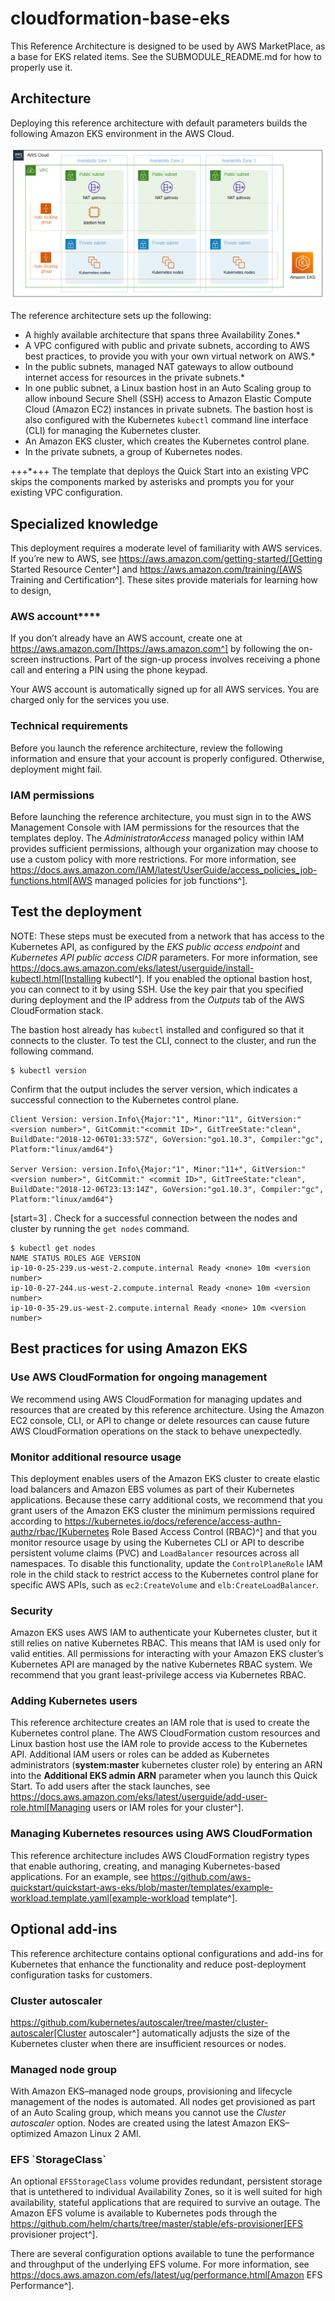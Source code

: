 # cloudformation-base-eks

This Reference Architecture is designed to be used by AWS MarketPlace, as a base for EKS related items. See the SUBMODULE_README.md for how to properly use it.

<h2>Architecture</h2>

Deploying this reference architecture with default parameters builds the following Amazon EKS environment in the
AWS Cloud.

![Architecture](images/architecture_diagram.png)


The reference architecture sets up the following:

* A highly available architecture that spans three Availability Zones.*
* A VPC configured with public and private subnets, according to AWS best practices, to provide you with your own virtual network on AWS.*
* In the public subnets, managed NAT gateways to allow outbound internet access for resources in the private subnets.*
* In one public subnet, a Linux bastion host in an Auto Scaling group to allow inbound Secure Shell (SSH) access to Amazon Elastic Compute Cloud (Amazon EC2) instances in private subnets. The bastion host is also configured with the Kubernetes `kubectl` command line interface (CLI) for managing the Kubernetes cluster.
* An Amazon EKS cluster, which creates the Kubernetes control plane.
* In the private subnets, a group of Kubernetes nodes.

+++*+++ The template that deploys the Quick Start into an existing VPC skips the components marked by asterisks and prompts you for your existing VPC configuration.


<h2>Specialized knowledge</h2>

This deployment requires a moderate level of familiarity with
AWS services. If you’re new to AWS, see https://aws.amazon.com/getting-started/[Getting Started Resource Center^]
and https://aws.amazon.com/training/[AWS Training and Certification^]. These sites provide materials for learning how to design,

<h3>AWS account****</h3>

If you don’t already have an AWS account, create one at https://aws.amazon.com/[https://aws.amazon.com^] by following the on-screen instructions. Part of the sign-up process involves receiving a phone call and entering a PIN using the phone keypad.

Your AWS account is automatically signed up for all AWS services. You are charged only for the services you use.


<h3>Technical requirements</h3>

Before you launch the reference architecture, review the following information and ensure that your account is properly configured. Otherwise, deployment might fail.


<h3>IAM permissions</h3>

Before launching the reference architecture, you must sign in to the AWS Management Console with IAM permissions for the resources that the templates deploy. The _AdministratorAccess_ managed policy within IAM provides sufficient permissions, although your organization may choose to use a custom policy with more restrictions. For more information, see https://docs.aws.amazon.com/IAM/latest/UserGuide/access_policies_job-functions.html[AWS managed policies for job functions^].


<h2>Test the deployment</h2>

NOTE: These steps must be executed from a network that has access to the Kubernetes API, as configured by the *EKS public access endpoint* and *Kubernetes API public access CIDR* parameters. For more information, see https://docs.aws.amazon.com/eks/latest/userguide/install-kubectl.html[Installing kubectl^]. If you enabled the optional bastion host, you can connect to it by using SSH. Use the key pair that you specified during deployment and the IP address from the *Outputs* tab of the AWS CloudFormation stack.

The bastion host already has `kubectl` installed and configured so that it connects to the cluster. To test the CLI, connect to the cluster, and run the following command.

```
$ kubectl version
```

Confirm that the output includes the server version, which indicates a successful connection to the Kubernetes control plane.

```
Client Version: version.Info\{Major:"1", Minor:"11", GitVersion:"<version number>", GitCommit:"<commit ID>", GitTreeState:"clean", BuildDate:"2018-12-06T01:33:57Z", GoVersion:"go1.10.3", Compiler:"gc", Platform:"linux/amd64"}

Server Version: version.Info\{Major:"1", Minor:"11+", GitVersion:" <version number>", GitCommit:" <commit ID>", GitTreeState:"clean", BuildDate:"2018-12-06T23:13:14Z", GoVersion:"go1.10.3", Compiler:"gc", Platform:"linux/amd64"}
```

[start=3]
. Check for a successful connection between the nodes and cluster by running the `get nodes` command.

```
$ kubectl get nodes
NAME STATUS ROLES AGE VERSION
ip-10-0-25-239.us-west-2.compute.internal Ready <none> 10m <version number>
ip-10-0-27-244.us-west-2.compute.internal Ready <none> 10m <version number>
ip-10-0-35-29.us-west-2.compute.internal Ready <none> 10m <version number>
```

<h2>Best practices for using Amazon EKS</h2>

<h3>Use AWS CloudFormation for ongoing management</h2>

We recommend using AWS CloudFormation for managing updates and resources that are created by this reference architecture.
Using the Amazon EC2 console, CLI, or API to change or delete resources can cause future AWS
CloudFormation operations on the stack to behave unexpectedly.

<h3>Monitor additional resource usage</h3>

This deployment enables users of the Amazon EKS cluster to create elastic load balancers and Amazon EBS volumes
as part of their Kubernetes applications. Because these carry additional costs, we recommend that you grant users of the
Amazon EKS cluster the minimum permissions required according to https://kubernetes.io/docs/reference/access-authn-authz/rbac/[Kubernetes Role Based Access Control (RBAC)^] and that you monitor resource usage by using the Kubernetes CLI or API to describe persistent
volume claims (PVC) and `LoadBalancer` resources across all namespaces. To disable this functionality, update the
`ControlPlaneRole` IAM role in the child stack to restrict access to the Kubernetes control plane for specific AWS
APIs, such as `ec2:CreateVolume` and `elb:CreateLoadBalancer`.

<h3>Security</h3>

Amazon EKS uses AWS IAM to authenticate your Kubernetes cluster, but it still relies on native Kubernetes RBAC. This means that IAM is used only for valid entities. All permissions for interacting with your Amazon EKS cluster’s Kubernetes API are
managed by the native Kubernetes RBAC system. We recommend that you grant least-privilege access via Kubernetes RBAC.

<h3>Adding Kubernetes users</h3>

This reference architecture creates an IAM role that is used to create the Kubernetes control plane. The AWS CloudFormation custom
resources and Linux bastion host use the IAM role to provide access to the Kubernetes API. Additional IAM users or
roles can be added as Kubernetes administrators (**system:master** kubernetes cluster role) by entering an ARN into the
**Additional EKS admin ARN** parameter when you launch this Quick Start. To add users after the stack launches, see https://docs.aws.amazon.com/eks/latest/userguide/add-user-role.html[Managing users or IAM roles for your cluster^].

<h3>Managing Kubernetes resources using AWS CloudFormation</h3>

This reference architecture includes AWS CloudFormation registry types that enable authoring, creating, and
managing Kubernetes-based applications. For an example, see https://github.com/aws-quickstart/quickstart-aws-eks/blob/master/templates/example-workload.template.yaml[example-workload template^].


<h2>Optional add-ins</h2>

This reference architecture contains optional configurations and add-ins for Kubernetes that enhance the functionality and reduce post-deployment configuration tasks for customers.

<h3>Cluster autoscaler</h3>

https://github.com/kubernetes/autoscaler/tree/master/cluster-autoscaler[Cluster autoscaler^] automatically adjusts the
size of the Kubernetes cluster when there are insufficient resources or nodes.

<h3>Managed node group</h3>

With Amazon EKS–managed node groups, provisioning and lifecycle management of the nodes is automated. All nodes get
provisioned as part of an Auto Scaling group, which means you cannot use the *Cluster autoscaler* option. Nodes are created using the latest Amazon EKS–optimized Amazon Linux 2 AMI.

<h3>EFS `StorageClass`</h3>

An optional `EFSStorageClass` volume provides redundant, persistent storage that is untethered to individual Availability
Zones, so it is well suited for high availability, stateful applications that are required to survive an outage. The Amazon EFS volume is available to Kubernetes pods through the
https://github.com/helm/charts/tree/master/stable/efs-provisioner[EFS provisioner project^].

There are several configuration options available to tune the performance and throughput of the underlying EFS volume.
For more information, see https://docs.aws.amazon.com/efs/latest/ug/performance.html[Amazon EFS Performance^].
